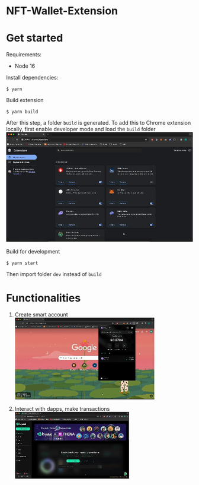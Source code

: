 # NFT-Wallet-Extension

# Get started

Requirements:
- Node 16

Install dependencies:
```
$ yarn
```

Build extension
```
$ yarn build
```

After this step, a folder `build` is generated. To add this to Chrome extension locally, first enable developer mode and load the `build` folder
![Load chrome extension](screenshots/load-chrome-extension.gif)


Build for development
```
$ yarn start
```
Then import folder `dev` instead of `build`

# Functionalities
1. Create smart account
![Create smart account](screenshots/create-smart-wallet.gif)

2. Interact with dapps, make transactions
![Make transaction](screenshots/make-transaction.gif)
